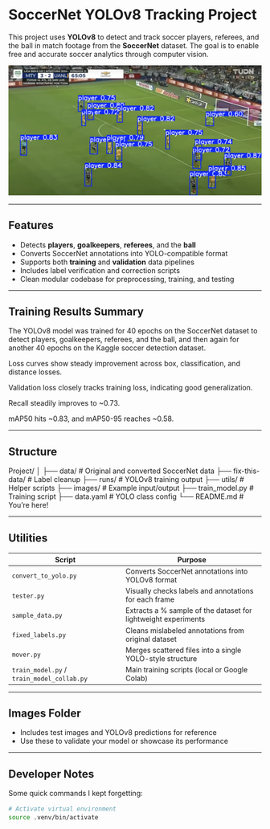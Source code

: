 # SoccerNet YOLOv8 Tracking Project

This project uses **YOLOv8** to detect and track soccer players, referees, and the ball in match footage from the **SoccerNet** dataset. The goal is to enable free and accurate soccer analytics through computer vision.

![Working Example](images/working-example-1.png)

---

## Features

- Detects **players**, **goalkeepers**, **referees**, and the **ball**
- Converts SoccerNet annotations into YOLO-compatible format
- Supports both **training** and **validation** data pipelines
- Includes label verification and correction scripts
- Clean modular codebase for preprocessing, training, and testing

---

## Training Results Summary

The YOLOv8 model was trained for 40 epochs on the SoccerNet dataset to detect players, goalkeepers, referees, and the ball, and then again for another 40 epochs on the Kaggle soccer detection dataset. 

Loss curves show steady improvement across box, classification, and distance losses.

Validation loss closely tracks training loss, indicating good generalization.

Recall steadily improves to ~0.73.

mAP50 hits ~0.83, and mAP50-95 reaches ~0.58.

---

## Structure

Project/
│
├── data/                   # Original and converted SoccerNet data
├── fix-this-data/          # Label cleanup
├── runs/                   # YOLOv8 training output
├── utils/                  # Helper scripts
├── images/                 # Example input/output
├── train_model.py          # Training script
├── data.yaml               # YOLO class config
└── README.md               # You’re here!

---

## Utilities

| Script | Purpose |
|--------|---------|
| `convert_to_yolo.py` | Converts SoccerNet annotations into YOLOv8 format |
| `tester.py` | Visually checks labels and annotations for each frame |
| `sample_data.py` | Extracts a % sample of the dataset for lightweight experiments |
| `fixed_labels.py` | Cleans mislabeled annotations from original dataset |
| `mover.py` | Merges scattered files into a single YOLO-style structure |
| `train_model.py` / `train_model_collab.py` | Main training scripts (local or Google Colab) |

---

## Images Folder

- Includes test images and YOLOv8 predictions for reference  
- Use these to validate your model or showcase its performance

---

## Developer Notes

Some quick commands I kept forgetting:

```bash
# Activate virtual environment
source .venv/bin/activate

